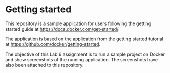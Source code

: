 # Getting started

This repository is a sample application for users following the getting started guide at https://docs.docker.com/get-started/.

The application is based on the application from the getting started tutorial at https://github.com/docker/getting-started.

The objective of this Lab 6 assignment is to run a sample project on Docker and show screenshots of the running application. The screenshots have also been attached to this repository.